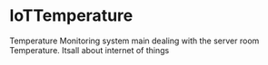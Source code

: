 IoTTemperature
==============

Temperature Monitoring system main dealing with the server room Temperature. Itsall about internet of things
